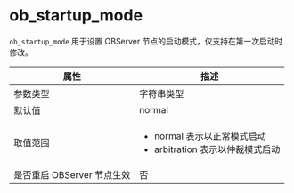 # ob_startup_mode

`ob_startup_mode` 用于设置 OBServer 节点的启动模式，仅支持在第一次启动时修改。

| **属性** | **描述** |
| --- | --- |
| 参数类型 | 字符串类型 |
| 默认值 | normal |
| 取值范围 |<ul><li> normal 表示以正常模式启动  </li><li> arbitration 表示以仲裁模式启动 </li></ul>|
| 是否重启 OBServer 节点生效 | 否 |

